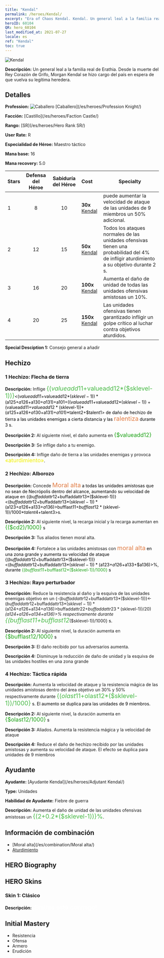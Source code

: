 ```yaml
---
title: "Kendal"
permalink: /heroes/Kendal/
excerpt: "Era of Chaos Kendal. Kendal. Un general leal a la familia real de Erathia. Desde la muerte del Rey Corazón de Grifo, Morgan Kendal se hizo cargo del país en espera de que vuelva su legítima heredera."
heroID: 60104
QR: hero_60104
last_modified_at: 2021-07-27
locale: es
ref: "Kendal"
toc: true
---
```

  ![Kendal](/images/h/h_Kendel.jpg)

 **Descripción:** Un general leal a la familia real de Erathia. Desde la muerte del Rey Corazón de Grifo, Morgan Kendal se hizo cargo del país en espera de que vuelva su legítima heredera.
## Detalles
 **Profession:** ![Caballero](/images/h/h_prof_1.png)  [Caballero](/es/heroes/Profession Knight/)

 **Facción:** [Castillo](/es/heroes/Faction Castle/)

 **Rango:** [SR](/es/heroes/Hero Rank SR/)

 **User Rate:** R

 **Especialidad de Héroe:** Maestro táctico

 **Mana base:** 16

 **Mana recovery:** 5.0


  | Stars | Defensa del Héroe | Sabiduría del Héroe | Cost |     Specialty     |
  |---------|:---------------:|:---------------:|:--|--------------------|
  |    1    | 8 | 10 | **30x** [Kendal](/ItemsES/her_363/) | <Alborozo> puede aumentar la velocidad de ataque de las unidades de 9 miembros un 50% adicional. |
  |    2    | 12 | 15 | **50x** [Kendal](/ItemsES/her_363/) | Todos los ataques normales de las unidades ofensivas tienen una probabilidad del 4% de infligir aturdimiento a su objetivo durante 2 s. |
  |    3    | 16 | 20 | **100x** [Kendal](/ItemsES/her_363/) | Aumenta el daño de unidad de todas las unidades ofensivas amistosas un 10%. |
  |    4    | 20 | 25 | **150x** [Kendal](/ItemsES/her_363/) | Las unidades ofensivas tienen garantizado infligir un golpe crítico al luchar contra objetivos aturdidos. |

 **Special Desciption 1:** Consejo general a añadir

## Hechizo
### 1 Hechizo: Flecha de tierra
 **Descripción:** Inflige <span style="color: #48b946;font-size:20px">{($valueadd11+$valueadd12*($sklevel-1))}</span><span style="color: black"><($valueadd11+$valueadd12*($sklevel-1))*($a125+$a126+$a130+$a131)+$a101+(($valueadd11+$valueadd12*($sklevel-1))+($valueadd11+$valueadd12*($sklevel-1))*($a125+$a126+$a130+$a131)+$a101)*$talent2+$talent1> de daño de hechizo de tierra a las unidades enemigas a cierta distancia y las <span style="color: #e07c44;font-size:20px">ralentiza</span><span style="color: black"> durante 3 s.

 **Descripción 2:** Al siguiente nivel, el daño aumenta en <span style="color: #1ca216;font-size:18px">{$valueadd12}</span><span style="color: black">

 **Descripción 3:** Se inflige daño a tu enemigo.

 **Descripción 4:** Inflige daño de tierra a las unidades enemigas y provoca <span style="color: #f0f000;font-size:18px">«aturdimiento»</span><span style="color: black">.

### 2 Hechizo: Alborozo
 **Descripción:** Concede <span style="color: #e07c44;font-size:20px">Moral alta</span><span style="color: black"> a todas las unidades amistosas que no sean de Necrópolis dentro del alcance, aumentando su velocidad de ataque en {($buffaddattr12+$buffaddattr13*($sklevel-1))}<($buffaddattr12+$buffaddattr13*($sklevel-1))*($a123+$a126+$a133+$a136)>%. Dura <span style="color: #48b946;font-size:20px">{($bufflast11+$bufflast12*($sklevel-1))/1000}</span><span style="color: black"><($bufflast11+$bufflast12*($sklevel-1))/1000*$talent4+$talent3>s.

 **Descripción 2:** Al siguiente nivel, la recarga inicial y la recarga aumentan en <span style="color: #1ca216;font-size:18px">{($cd2)/1000}</span><span style="color: black"> s

 **Descripción 3:** Tus aliados tienen moral alta.

 **Descripción 4:** Fortalece a las unidades amistosas con <span style="color: #e07c44;font-size:20px">moral alta</span><span style="color: black"> en una zona grande y aumenta su velocidad de ataque {($buffaddattr12+$buffaddattr13*($sklevel-1))}<($buffaddattr12+$buffaddattr13*($sklevel-1))*($a123+$a126+$a133+$a136)>%, durante <span style="color: #1ca216">{($bufflast11+$bufflast12*($sklevel-1))/1000}</span><span style="color: black"> s

### 3 Hechizo: Rayo perturbador
 **Descripción:** Reduce la resistencia al daño y la esquiva de las unidades enemigas objetivo en un {-($buffaddattr12+$buffaddattr13*($sklevel-1))}<-($buffaddattr12+$buffaddattr13*($sklevel-1))*($a124+$a126+$a134+$a136)>% y un {-($buffaddattr22+$buffaddattr23*($sklevel-1))/20}<-(($buffaddattr22+$buffaddattr23*($sklevel-1))/20)*($a124+$a126+$a134+$a136)>% respectivamente durante <span style="color: #48b946;font-size:20px">{($bufflast11+$bufflast12*($sklevel-1))/1000}</span><span style="color: black"> s.

 **Descripción 2:** Al siguiente nivel, la duración aumenta en <span style="color: #1ca216;font-size:18px">{$bufflast12/1000}</span><span style="color: black"> s

 **Descripción 3:** El daño recibido por tus adversarios aumenta.

 **Descripción 4:** Disminuye la reducción de daño de unidad y la esquiva de las unidades hostiles en una zona grande

### 4 Hechizo: Táctica rápida
 **Descripción:** Aumenta la velocidad de ataque y la resistencia mágica de las unidades amistosas dentro del área objetivo un 30% y 50% respectivamente durante <span style="color: #48b946;font-size:20px">{($olast11+$olast12*($sklevel-1))/1000}</span><span style="color: black"> s. El aumento se duplica para las unidades de 9 miembros.

 **Descripción 2:** Al siguiente nivel, la duración aumenta en <span style="color: #1ca216;font-size:18px">{$olast12/1000}</span><span style="color: black"> s

 **Descripción 3:** Aliados. Aumenta la resistencia mágica y la velocidad de ataque

 **Descripción 4:** Reduce el daño de hechizo recibido por las unidades amistosas y aumenta su velocidad de ataque. El efecto se duplica para unidades de 9 miembros


## Ayudante

 **Ayudante:**  [Ayudante Kendal](/es/heroes/Adjutant Kendal/) 

 **Type:**  Unidades 

 **Habilidad de Ayudante:**  Fiebre de guerra 

 **Descripción:** Aumenta el daño de unidad de las unidades ofensivas amistosas un <span style="color: #48b946;font-size:20px">{(2+0.2*($sklevel-1))}%</span><span style="color: black">.

## Información de combinación

* [Moral alta](/es/combination/Moral alta/) 
* [Aturdimiento](/es/combination/Aturdimiento/) 

## HERO Biography

## HERO Skins
### Skin 1: **Clásico**

 **Descripción:** <span style="color: #ffffff;font-size:20px">¡Erathia está conmigo!</span>



## Initial Mastery
   - Resistencia
   - Ofensa
   - Armero
   - Erudición
